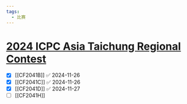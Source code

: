 ```yaml
---
tags:
  - 比赛
---
```

# [2024 ICPC Asia Taichung Regional Contest](https://codeforces.com/contest/2041)

- [x] [[CF2041B]] ✅ 2024-11-26
- [x] [[CF2041C]] ✅ 2024-11-26
- [x] [[CF2041D]] ✅ 2024-11-27
- [ ] [[CF2041H]]
